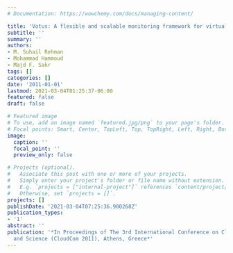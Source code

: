 ```yaml
---
# Documentation: https://wowchemy.com/docs/managing-content/

title: 'Votus: A flexible and scalable monitoring framework for virtualized clusters'
subtitle: ''
summary: ''
authors:
- M. Suhail Rehman
- Mohammad Hammoud
- Majd F. Sakr
tags: []
categories: []
date: '2011-01-01'
lastmod: 2021-03-04T01:25:37-06:00
featured: false
draft: false

# Featured image
# To use, add an image named `featured.jpg/png` to your page's folder.
# Focal points: Smart, Center, TopLeft, Top, TopRight, Left, Right, BottomLeft, Bottom, BottomRight.
image:
  caption: ''
  focal_point: ''
  preview_only: false

# Projects (optional).
#   Associate this post with one or more of your projects.
#   Simply enter your project's folder or file name without extension.
#   E.g. `projects = ["internal-project"]` references `content/project/deep-learning/index.md`.
#   Otherwise, set `projects = []`.
projects: []
publishDate: '2021-03-04T07:25:36.900268Z'
publication_types:
- '1'
abstract: ''
publication: '*In Proceedings of The 3rd International Conference on Cloud Computing
  and Science (CloudCom 2011), Athens, Greece*'
---
```

